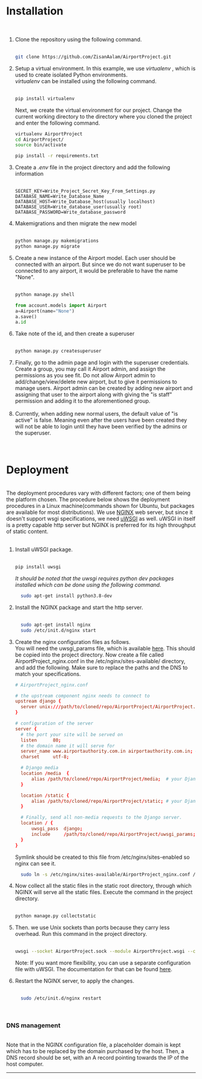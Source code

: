 <h1>Installation</h1>
<br>
<ol>
  <li>Clone the repository using the following command.</li><br>
  
  ```bash
  git clone https://github.com/ZisanAalam/AirportProject.git
  ```
  
  <li>Setup a virtual environment. In this example, we use <i>virtualenv</i> , which is used to create isolated Python environments.</li>
  <i>virtualenv</i> can be installed using the following command.<br><br>
  
  ```bash
  pip install virtualenv
  ```
  
  Next, we create the virtual environment for our project. Change the current working directory to the directory where you cloned the project and enter the following command.
  <br>
  ```bash
  virtualenv AirportProject
  cd AirportProject/
  source bin/activate
  ```
  
```bash
pip install -r requirements.txt
```

<li>Create a <i>.env</i> file in the project directory and add the following information</li><br>

```
SECRET_KEY=Write_Project_Secret_Key_From_Settings.py
DATABASE_NAME=Write_Database_Name
DATABASE_HOST=Write_Database_host(usually localhost)
DATABASE_USER=Write_database_user(usually root)
DATABASE_PASSWORD=Write_database_password
```

<li> Makemigrations and then migrate the new model</li><br>

```bash
python manage.py makemigrations
python manage.py migrate
```

<li>Create a new instance of the Airport model. Each user should be connected with an airport. But since we do not want superuser to be connected to any airport, it would be preferable to have the name "None".</li><br>

```bash
python manage.py shell
```

```python
from account.models import Airport
a=Airport(name="None")
a.save()
a.id
```

<li>Take note of the id, and then create a superuser</li><br>

```bash
python manage.py createsuperuser
```

<li>Finally, go to the admin page and login with the superuser credentials. Create a group, you may call it Airport admin, and assign the permissions as you see fit. Do not allow Airport admin to add/change/view/delete new airport, but to give it permissions to manage users. Airport admin can be created by adding new airport and assigning that user to the airport along with giving the "is staff" permission and adding it to the aforementioned group.</li><br>
<li>Currently, when adding new normal users, the default value of "is active" is false. Meaning even after the users have been created they will not be able to login until they have been verified by the admins or the superuser.</li>
<br><br>
</ol>
<h1>Deployment</h1>
<br>
The deployment procedures vary with different factors; one of them being the platform chosen. The procedure below shows the deployment procedures in a Linux machine(commands shown for Ubuntu, but packages are available for most distributions). We use <a href="https://www.nginx.com/">NGINX</a> web server, but since it doesn't support wsgi specifications, we need <a href="https://uwsgi-docs.readthedocs.io/en/latest/">uWSGI</a> as well. uWSGI in itself is a pretty capable http server but NGINX is preferred for its high throughput of static content.<br><br>
<ol>
<li>Install uWSGI package.</li><br>
  
```bash
pip install uwsgi
```
<i>It should be noted that the uwsgi requires python dev packages installed which can be done using the following command.</i><br>

```bash
  sudo apt-get install python3.8-dev
```
<li>Install the NGINX package and start the http server.</li><br>

```bash
  sudo apt-get install nginx
  sudo /etc/init.d/nginx start  
```
  <li>Create the nginx configuration files as follows.</li>
  You will need the uwsgi_params file, which is available <a href=" https://github.com/nginx/nginx/blob/master/conf/uwsgi_params">here</a>. This should be copied into the project directory.
 Now create a file called AirportProject_nginx.conf in the /etc/nginx/sites-available/ directory, and add the following. Make sure to replace the paths and the DNS to match your specifications.
  
  ```conf
  # AirportProject_nginx.conf

# the upstream component nginx needs to connect to
upstream django {
    server unix:///path/to/cloned/repo/AirportProject/AirportProject.sock; # for a file socket
}

# configuration of the server
server {
    # the port your site will be served on
    listen      80;
    # the domain name it will serve for
    server_name www.airportauthority.com.in airportauthority.com.in; # substitute your domain name to match
    charset     utf-8;

    # Django media
    location /media  {
        alias /path/to/cloned/repo/AirportProject/media;  # your Django project's media files - amend as required
    }

    location /static {
        alias /path/to/cloned/repo/AirportProject/static; # your Django project's static files - amend as required
    }

    # Finally, send all non-media requests to the Django server.
    location / {
        uwsgi_pass  django;
        include     /path/to/cloned/repo/AirportProject/uwsgi_params; # the uwsgi_params file you installed
    }
}
```
Symlink should be created to this file from /etc/nginx/sites-enabled so nginx can see it.
  
```bash
  sudo ln -s /etc/nginx/sites-available/AirportProject_nginx.conf /etc/nginx/sites-enabled/
```
 <li> Now collect all the static files in the static root directory, through which NGINX will serve all the static files. Execute the command in the project directory.</li><br>
  
  ```bash
  python manage.py collectstatic
  ```
  <li> Then. we use Unix sockets than ports because they carry less overhead. Run this command in the project directory.</li><br>
  
  ```bash
  uwsgi --socket AirportProject.sock --module AirportProject.wsgi --chmod-socket=664
  ```
  
  Note: If you want more flexibility, you can use a separate configuration file with uWSGI. The documentation for that can be found <a href="https://uwsgi-docs.readthedocs.io/en/latest/tutorials/Django_and_nginx.html">here</a>.
  
  <li> Restart the NGINX server, to apply the changes. </li><br>
  
```bash
  sudo /etc/init.d/nginx restart
```

</ol>
<br>
  <h3>DNS management</h3><br>
  Note that in the NGINX configuration file, a placeholder domain is kept which has to be replaced by the domain purchased by the host. Then, a DNS record should be set, with an A record pointing towards the IP of the host computer.
<br><hr>
